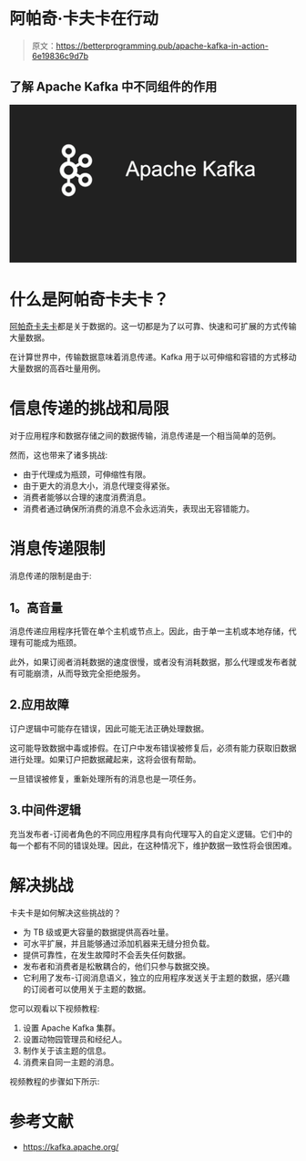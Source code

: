 # 阿帕奇·卡夫卡在行动

> 原文：<https://betterprogramming.pub/apache-kafka-in-action-6e19836c9d7b>

## 了解 Apache Kafka 中不同组件的作用

![](img/9c6f061a58fd6feeebee46e91ce6154c.png)

# **什么是阿帕奇卡夫卡？**

[阿帕奇卡夫卡](https://kafka.apache.org/)都是关于数据的。这一切都是为了以可靠、快速和可扩展的方式传输大量数据。

在计算世界中，传输数据意味着消息传递。Kafka 用于以可伸缩和容错的方式移动大量数据的高吞吐量用例。

# **信息传递的挑战和局限**

对于应用程序和数据存储之间的数据传输，消息传递是一个相当简单的范例。

然而，这也带来了诸多挑战:

*   由于代理成为瓶颈，可伸缩性有限。
*   由于更大的消息大小，消息代理变得紧张。
*   消费者能够以合理的速度消费消息。
*   消费者通过确保所消费的消息不会永远消失，表现出无容错能力。

# 消息传递限制

消息传递的限制是由于:

## **1。高音量**

消息传递应用程序托管在单个主机或节点上。因此，由于单一主机或本地存储，代理有可能成为瓶颈。

此外，如果订阅者消耗数据的速度很慢，或者没有消耗数据，那么代理或发布者就有可能崩溃，从而导致完全拒绝服务。

## 2.**应用故障**

订户逻辑中可能存在错误，因此可能无法正确处理数据。

这可能导致数据中毒或掺假。在订户中发布错误被修复后，必须有能力获取旧数据进行处理。如果订户把数据藏起来，这将会很有帮助。

一旦错误被修复，重新处理所有的消息也是一项任务。

## 3.**中间件逻辑**

充当发布者-订阅者角色的不同应用程序具有向代理写入的自定义逻辑。它们中的每一个都有不同的错误处理。因此，在这种情况下，维护数据一致性将会很困难。

# 解决挑战

卡夫卡是如何解决这些挑战的？

*   为 TB 级或更大容量的数据提供高吞吐量。
*   可水平扩展，并且能够通过添加机器来无缝分担负载。
*   提供可靠性，在发生故障时不会丢失任何数据。
*   发布者和消费者是松散耦合的，他们只参与数据交换。
*   它利用了发布-订阅消息语义，独立的应用程序发送关于主题的数据，感兴趣的订阅者可以使用关于主题的数据。

您可以观看以下视频教程:

1.  设置 Apache Kafka 集群。
2.  设置动物园管理员和经纪人。
3.  制作关于该主题的信息。
4.  消费来自同一主题的消息。

视频教程的步骤如下所示:

# **参考文献**

*   https://kafka.apache.org/